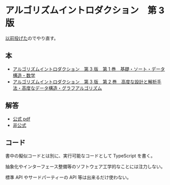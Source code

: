 # アルゴリズムイントロダクション　第 3 版

[以前投げた](https://github.com/rusconn/CLRS)のでやり直す。

## 本

- [アルゴリズムイントロダクション　第 3 版　第 1 巻　基礎・ソート・データ構造・数学](https://www.kindaikagaku.co.jp/book_list/detail/9784764904064/)
- [アルゴリズムイントロダクション　第 3 版　第 2 巻　高度な設計と解析手法・高度なデータ構造・グラフアルゴリズム](https://www.kindaikagaku.co.jp/book_list/detail/9784764904071/)

## 解答

- [公式 pdf](http://mitp-content-server.mit.edu:18180/books/content/sectbyfn?collid=books_pres_0&id=8030&fn=Intro_to_Algo_Selected_Solutions.pdf)
- [非公式](https://walkccc.me/CLRS/)

## コード

書中の擬似コードとは別に、実行可能なコードとして TypeScript を書く。

抽象化やインターフェース整備等のソフトウェア工学的なことには注力しない。

標準 API やサードパーティーの API 等は出来るだけ使わない。
